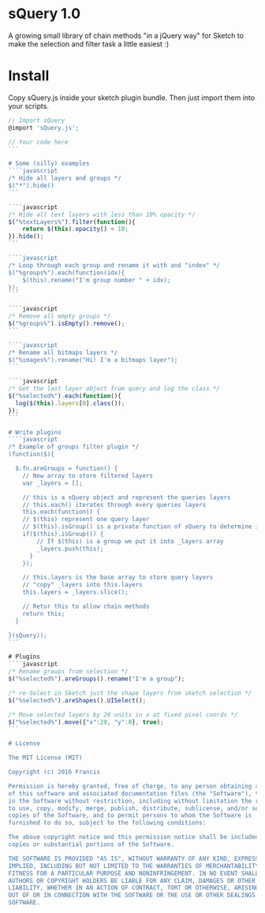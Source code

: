 # sQuery 1.0
A growing small library of chain methods "in a jQuery way" for Sketch to make the selection and filter task a little easiest :)

# Install
Copy sQuery.js inside your sketch plugin bundle.
Then just import them into your scripts.
````javascript
// Import sQuery
@import 'sQuery.js';

// Your code here
```

# Some (silly) examples
````javascript
/* Hide all layers and groups */
$("*").hide()
```

````javascript
/* Hide all text layers with less than 10% opacity */
$("%textLayers%").filter(function(){
    return $(this).opacity() < 10;
}).hide();
```

````javascript
/* Loop through each group and rename it with and "index" */
$("%groups%").each(function(idx){
    $(this).rename("I'm group number " + idx);
});
```

````javascript
/* Remove all empty groups */
$("%groups%").isEmpty().remove();
```

````javascript
/* Rename all bitmaps layers */
$("%images%").rename("Hi! I'm a bitmaps layer");
```

````javascript
/* Get the last layer object from query and log the class */
$("%selected%").each(function(){
  log($(this).layers[0].class());
});
```

# Write plugins
````javascript
/* Example of groups filter plugin */
(function($){

  $.fn.areGroups = function() {
    // New array to store filtered layers
    var _layers = [];

    // this is a sQuery object and represent the queries layers
    // this.each() iterates through every queries layers
    this.each(function() {
    // $(this) represent one query layer
    // $(this).isGroup() is a private function of sQuery to determine if a sQuery layer object is a sketchapp LayerGroup
    if($(this).isGroup()) {
        // If $(this) is a group we put it into _layers array
        _layers.push(this);
      }
    });

    // this.layers is the base array to store query layers
    // "copy" _layers into this.layers
    this.layers = _layers.slice();

    // Retur this to allow chain methods
    return this;
  }

}(sQuery));
```

# Plugins
````javascript
/* Rename groups from selection */
$("%selected%").areGroups().rename("I'm a group");

/* re-Select in Sketch just the shape layers from sketch selection */
$("%selected%").areShapes().UISelect();

/* Move selected layers by 20 units in x at fixed pixel coords */
$("%selected%").move({"x":20, "y":0}, true);
```

# License

The MIT License (MIT)

Copyright (c) 2016 Francis

Permission is hereby granted, free of charge, to any person obtaining a copy
of this software and associated documentation files (the "Software"), to deal
in the Software without restriction, including without limitation the rights
to use, copy, modify, merge, publish, distribute, sublicense, and/or sell
copies of the Software, and to permit persons to whom the Software is
furnished to do so, subject to the following conditions:

The above copyright notice and this permission notice shall be included in all
copies or substantial portions of the Software.

THE SOFTWARE IS PROVIDED "AS IS", WITHOUT WARRANTY OF ANY KIND, EXPRESS OR
IMPLIED, INCLUDING BUT NOT LIMITED TO THE WARRANTIES OF MERCHANTABILITY,
FITNESS FOR A PARTICULAR PURPOSE AND NONINFRINGEMENT. IN NO EVENT SHALL THE
AUTHORS OR COPYRIGHT HOLDERS BE LIABLE FOR ANY CLAIM, DAMAGES OR OTHER
LIABILITY, WHETHER IN AN ACTION OF CONTRACT, TORT OR OTHERWISE, ARISING FROM,
OUT OF OR IN CONNECTION WITH THE SOFTWARE OR THE USE OR OTHER DEALINGS IN THE
SOFTWARE.

